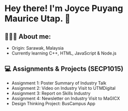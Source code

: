 # Hey there! I'm Joyce Puyang Maurice Utap. 👋

## 💁🏻‍♀️ About me: 
  - Origin: Sarawak, Malaysia
  - Currently learning C++, HTML, JavaScript & Node.js

## 💻 Assignments & Projects (SECP1015)
  - Assignment 1: Poster Summary of Industry Talk
  - Assignment 2: Video on Industry Visit to UTMDigital
  - Assignment 3: Report on Skills Industry 
  - Assignment 4: Newsletter on Industry Visit to MaGICX
  - Design Thinking Project: BusCampus App


   

